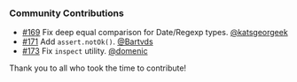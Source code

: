### Community Contributions

* [#169](https://github.com/chaijs/chai/pull/169) Fix deep equal comparison for Date/Regexp types. [@katsgeorgeek](https://github.com/katsgeorgeek)
* [#171](https://github.com/chaijs/chai/pull/171) Add `assert.notOk()`. [@Bartvds](https://github.com/Bartvds)
* [#173](https://github.com/chaijs/chai/pull/173) Fix `inspect` utility. [@domenic](https://github.com/domenic)

Thank you to all who took the time to contribute!

